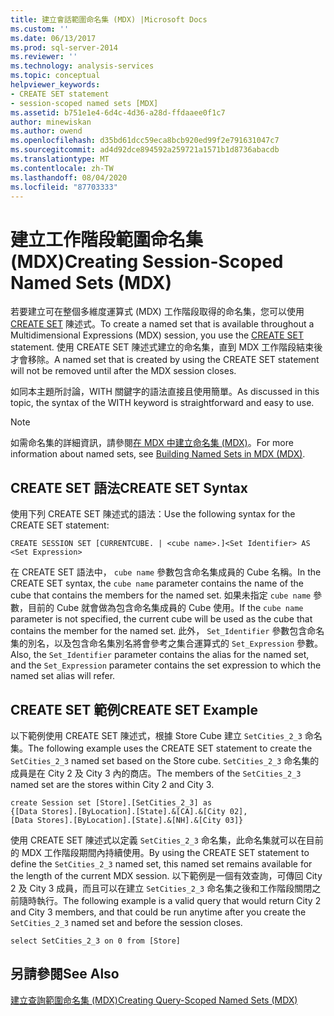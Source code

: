 ```yaml
---
title: 建立會話範圍命名集 (MDX) |Microsoft Docs
ms.custom: ''
ms.date: 06/13/2017
ms.prod: sql-server-2014
ms.reviewer: ''
ms.technology: analysis-services
ms.topic: conceptual
helpviewer_keywords:
- CREATE SET statement
- session-scoped named sets [MDX]
ms.assetid: b751e1e4-6d4c-4d36-a28d-ffdaaee0f1c7
author: minewiskan
ms.author: owend
ms.openlocfilehash: d35bd61dcc59eca8bcb920ed99f2e791631047c7
ms.sourcegitcommit: ad4d92dce894592a259721a1571b1d8736abacdb
ms.translationtype: MT
ms.contentlocale: zh-TW
ms.lasthandoff: 08/04/2020
ms.locfileid: "87703333"
---
```

# <a name="creating-session-scoped-named-sets-mdx"></a><span data-ttu-id="ac0da-102">建立工作階段範圍命名集 (MDX)</span><span class="sxs-lookup"><span data-stu-id="ac0da-102">Creating Session-Scoped Named Sets (MDX)</span></span>
  <span data-ttu-id="ac0da-103">若要建立可在整個多維度運算式 (MDX) 工作階段取得的命名集，您可以使用 [CREATE SET](/sql/mdx/mdx-data-definition-create-set) 陳述式。</span><span class="sxs-lookup"><span data-stu-id="ac0da-103">To create a named set that is available throughout a Multidimensional Expressions (MDX) session, you use the [CREATE SET](/sql/mdx/mdx-data-definition-create-set) statement.</span></span> <span data-ttu-id="ac0da-104">使用 CREATE SET 陳述式建立的命名集，直到 MDX 工作階段結束後才會移除。</span><span class="sxs-lookup"><span data-stu-id="ac0da-104">A named set that is created by using the CREATE SET statement will not be removed until after the MDX session closes.</span></span>  
  
 <span data-ttu-id="ac0da-105">如同本主題所討論，WITH 關鍵字的語法直接且使用簡單。</span><span class="sxs-lookup"><span data-stu-id="ac0da-105">As discussed in this topic, the syntax of the WITH keyword is straightforward and easy to use.</span></span>  
  
> [!NOTE]  
>  <span data-ttu-id="ac0da-106">如需命名集的詳細資訊，請參閱[在 MDX 中建立命名集 &#40;MDX&#41;](mdx-named-sets-building-named-sets.md)。</span><span class="sxs-lookup"><span data-stu-id="ac0da-106">For more information about named sets, see [Building Named Sets in MDX &#40;MDX&#41;](mdx-named-sets-building-named-sets.md).</span></span>  
  
## <a name="create-set-syntax"></a><span data-ttu-id="ac0da-107">CREATE SET 語法</span><span class="sxs-lookup"><span data-stu-id="ac0da-107">CREATE SET Syntax</span></span>  
 <span data-ttu-id="ac0da-108">使用下列 CREATE SET 陳述式的語法：</span><span class="sxs-lookup"><span data-stu-id="ac0da-108">Use the following syntax for the CREATE SET statement:</span></span>  
  
```  
CREATE SESSION SET [CURRENTCUBE. | <cube name>.]<Set Identifier> AS <Set Expression>  
```  
  
 <span data-ttu-id="ac0da-109">在 CREATE SET 語法中， `cube name` 參數包含命名集成員的 Cube 名稱。</span><span class="sxs-lookup"><span data-stu-id="ac0da-109">In the CREATE SET syntax, the `cube name` parameter contains the name of the cube that contains the members for the named set.</span></span> <span data-ttu-id="ac0da-110">如果未指定 `cube name` 參數，目前的 Cube 就會做為包含命名集成員的 Cube 使用。</span><span class="sxs-lookup"><span data-stu-id="ac0da-110">If the `cube name` parameter is not specified, the current cube will be used as the cube that contains the member for the named set.</span></span> <span data-ttu-id="ac0da-111">此外， `Set_Identifier` 參數包含命名集的別名，以及包含命名集別名將會參考之集合運算式的 `Set_Expression` 參數。</span><span class="sxs-lookup"><span data-stu-id="ac0da-111">Also, the `Set_Identifier` parameter contains the alias for the named set, and the `Set_Expression` parameter contains the set expression to which the named set alias will refer.</span></span>  
  
## <a name="create-set-example"></a><span data-ttu-id="ac0da-112">CREATE SET 範例</span><span class="sxs-lookup"><span data-stu-id="ac0da-112">CREATE SET Example</span></span>  
 <span data-ttu-id="ac0da-113">以下範例使用 CREATE SET 陳述式，根據 Store Cube 建立 `SetCities_2_3` 命名集。</span><span class="sxs-lookup"><span data-stu-id="ac0da-113">The following example uses the CREATE SET statement to create the `SetCities_2_3` named set based on the Store cube.</span></span> <span data-ttu-id="ac0da-114">`SetCities_2_3` 命名集的成員是在 City 2 及 City 3 內的商店。</span><span class="sxs-lookup"><span data-stu-id="ac0da-114">The members of the `SetCities_2_3` named set are the stores within City 2 and City 3.</span></span>  
  
```  
create Session set [Store].[SetCities_2_3] as  
{[Data Stores].[ByLocation].[State].&[CA].&[City 02],  
[Data Stores].[ByLocation].[State].&[NH].&[City 03]}  
```  
  
 <span data-ttu-id="ac0da-115">使用 CREATE SET 陳述式以定義 `SetCities_2_3` 命名集，此命名集就可以在目前的 MDX 工作階段期間內持續使用。</span><span class="sxs-lookup"><span data-stu-id="ac0da-115">By using the CREATE SET statement to define the `SetCities_2_3` named set, this named set remains available for the length of the current MDX session.</span></span> <span data-ttu-id="ac0da-116">以下範例是一個有效查詢，可傳回 City 2 及 City 3 成員，而且可以在建立 `SetCities_2_3` 命名集之後和工作階段關閉之前隨時執行。</span><span class="sxs-lookup"><span data-stu-id="ac0da-116">The following example is a valid query that would return City 2 and City 3 members, and that could be run anytime after you create the `SetCities_2_3` named set and before the session closes.</span></span>  
  
```  
select SetCities_2_3 on 0 from [Store]  
```  
  
## <a name="see-also"></a><span data-ttu-id="ac0da-117">另請參閱</span><span class="sxs-lookup"><span data-stu-id="ac0da-117">See Also</span></span>  
 [<span data-ttu-id="ac0da-118">建立查詢範圍命名集 &#40;MDX&#41;</span><span class="sxs-lookup"><span data-stu-id="ac0da-118">Creating Query-Scoped Named Sets &#40;MDX&#41;</span></span>](mdx-named-sets-creating-query-scoped-named-sets.md)  
  
  
